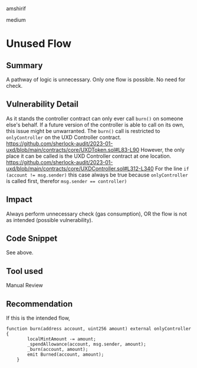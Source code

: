 amshirif

medium

# Unused Flow

## Summary
A pathway of logic is unnecessary. Only one flow is possible. No need for check.

## Vulnerability Detail
As it stands the controller contract can only ever call `burn()` on someone else's behalf. If a future version of the controller is able to call on its own, this issue might be unwarranted. The `burn()` call is restricted to `onlyController` on the UXD Controller contract.
https://github.com/sherlock-audit/2023-01-uxd/blob/main/contracts/core/UXDToken.sol#L83-L90
However, the only place it can be called is the UXD Controller contract at one location.
https://github.com/sherlock-audit/2023-01-uxd/blob/main/contracts/core/UXDController.sol#L312-L340
For the line `if (account != msg.sender)` this case always be true because `onlyController` is called first, therefor `msg.sender == controller)`

## Impact
Always perform unnecessary check (gas consumption), OR the flow is not as intended (possible vulnerability). 

## Code Snippet
See above.

## Tool used
Manual Review

## Recommendation
If this is the intended flow, 
```solidity
function burn(address account, uint256 amount) external onlyController {
        localMintAmount -= amount;
        _spendAllowance(account, msg.sender, amount);
        _burn(account, amount);
        emit Burned(account, amount);
    }
```